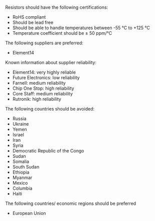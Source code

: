 Resistors should have the following certifications: 
- RoHS compliant
- Should be lead free
- Should be able to handle temperatures between -55 °C to +125 °C
- Temperature coefficient should be ± 50 ppm/°C

The following suppliers are preferred: 
- Element14

Known information about supplier reliability: 
- Element14: very highly reliable
- Future Electronics: low reliability
- Farnell: medium reliability
- Chip One Stop: high reliability
- Core Staff: medium reliability
- Rutronik: high reliability

The following countries should be avoided: 
- Russia
- Ukraine
- Yemen
- Israel
- Iran
- Syria
- Democratic Republic of the Congo
- Sudan
- Somalia
- South Sudan
- Ethiopia
- Myanmar
- Mexico
- Columbia
- Haiti

The following countries/ economic regions should be preferred 
- European Union

